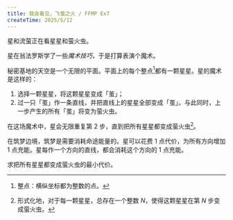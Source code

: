 ```yaml
---
title: 我会看见，飞萤之火 / FFMP Ex7
createTime: 2025/5/12
---
```


星和流萤正在看星星和萤火虫。

星在翁法罗斯学了一些*魔术技巧*，于是打算表演个魔术。

秘密基地的天空是一个无限的平面。平面上的每个整点[^1]都有一颗星星。星的魔术是这样的：

1. 选择一颗星星，将这颗星星变成「茧」；
2. 过一只「茧」作一条直线，并把直线上的星星全部变成「茧」。与此同时，上一步产生的所有「茧」将变为萤火虫。

在这场魔术中，星会无限重复第 $2$ 步，直到把所有星星都变成萤火虫[^2]。

在筑梦边境，筑梦是需要消耗命途能量的。星可以花费 $1$ 点代价，为所有方向增加 $1$ 点充能。星每作一个方向的直线，都会消耗这个方向的 $1$ 点充能。

求把所有星星都变成萤火虫的最小代价。

[^1]: 整点：横纵坐标都为整数的点。

[^2]: 形式化地，对于每一颗星星，总存在一个整数 $N$，使得这颗星星在第 $N$ 步变成萤火虫。
